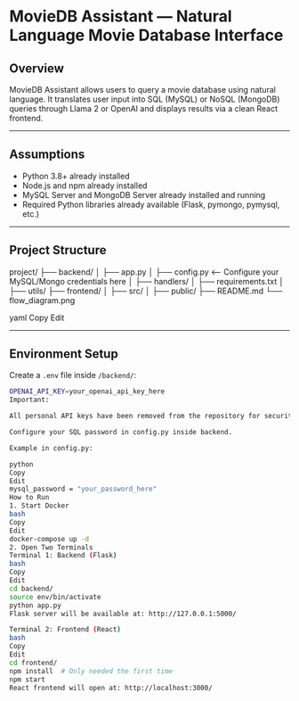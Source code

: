 # MovieDB Assistant — Natural Language Movie Database Interface

## Overview
MovieDB Assistant allows users to query a movie database using natural language.
It translates user input into SQL (MySQL) or NoSQL (MongoDB) queries through Llama 2 or OpenAI and displays results via a clean React frontend.

---

## Assumptions
- Python 3.8+ already installed
- Node.js and npm already installed
- MySQL Server and MongoDB Server already installed and running
- Required Python libraries already available (Flask, pymongo, pymysql, etc.)

---

## Project Structure
project/
├── backend/
│ ├── app.py
│ ├── config.py <-- Configure your MySQL/Mongo credentials here
│ ├── handlers/
│ ├── requirements.txt
│ ├── utils/
├── frontend/
│ ├── src/
│ ├── public/
├── README.md
└── flow_diagram.png

yaml
Copy
Edit

---

## Environment Setup

Create a `.env` file inside `/backend/`:

```bash
OPENAI_API_KEY=your_openai_api_key_here
Important:

All personal API keys have been removed from the repository for security purposes.

Configure your SQL password in config.py inside backend.

Example in config.py:

python
Copy
Edit
mysql_password = "your_password_here"
How to Run
1. Start Docker
bash
Copy
Edit
docker-compose up -d
2. Open Two Terminals
Terminal 1: Backend (Flask)
bash
Copy
Edit
cd backend/
source env/bin/activate
python app.py
Flask server will be available at: http://127.0.0.1:5000/

Terminal 2: Frontend (React)
bash
Copy
Edit
cd frontend/
npm install  # Only needed the first time
npm start
React frontend will open at: http://localhost:3000/



